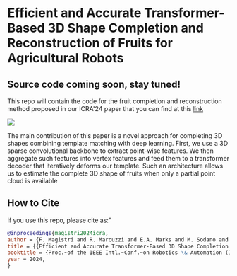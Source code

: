 # Efficient and Accurate Transformer-Based 3D Shape Completion and Reconstruction of Fruits for Agricultural Robots

## Source code coming soon, stay tuned!

This repo will contain the code for the fruit completion and reconstruction method proposed in our ICRA'24 paper that you can find at this [link](https://www.ipb.uni-bonn.de/wp-content/papercite-data/pdf/magistri2024icra.pdf)

![](pics/teaser.png)

The main contribution of this paper is a novel approach
for completing 3D shapes combining template matching
with deep learning. First, we use a 3D sparse convolutional
backbone to extract point-wise features. We then aggregate
such features into vertex features and feed them to a transformer decoder that iteratively deforms our template. Such
an architecture allows us to estimate the complete 3D shape
of fruits when only a partial point cloud is available

## How to Cite

If you use this repo, please cite as:"

```bibtex 
@inproceedings{magistri2024icra,
author = {F. Magistri and R. Marcuzzi and E.A. Marks and M. Sodano and J. Behley and C. Stachniss},
title = {{Efficient and Accurate Transformer-Based 3D Shape Completion and Reconstruction of Fruits for Agricultural Robots}},
booktitle = {Proc.~of the IEEE Intl.~Conf.~on Robotics \& Automation (ICRA)}, 
year = 2024,
}
